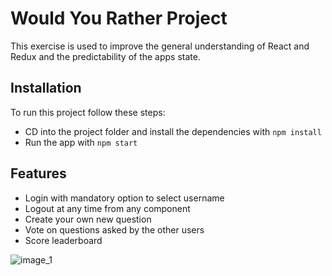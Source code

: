 # Would You Rather Project

This exercise is used to improve the general understanding of React and Redux and the predictability of the apps state.

## Installation

To run this project follow these steps:

- CD into the project folder and install the dependencies with `npm install`
- Run the app with `npm start`

## Features

- Login with mandatory option to select username
- Logout at any time from any component
- Create your own new question
- Vote on questions asked by the other users
- Score leaderboard

![image_1](/src/screenshots/screenshot_1.png)
